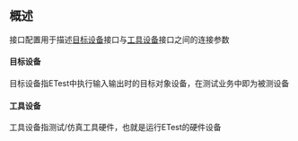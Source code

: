 
## 概述
接口配置用于描述[目标设备](#_2)接口与[工具设备](#_3)接口之间的连接参数

#### 目标设备
目标设备指ETest中执行输入输出时的目标对象设备，在测试业务中即为被测设备

#### 工具设备
工具设备指测试/仿真工具硬件，也就是运行ETest的硬件设备